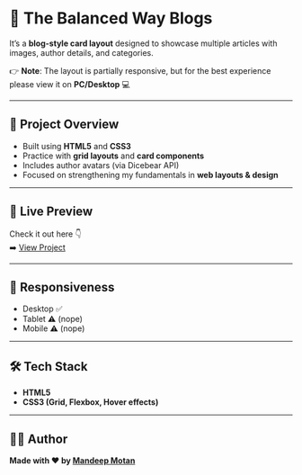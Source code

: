 # 📰 The Balanced Way Blogs  
  
It’s a **blog-style card layout** designed to showcase multiple articles with images, author details, and categories.  

👉 **Note**: The layout is partially responsive, but for the best experience please view it on **PC/Desktop** 💻  

---

## 🚀 Project Overview  

- Built using **HTML5** and **CSS3**  
- Practice with **grid layouts** and **card components**  
- Includes author avatars (via Dicebear API)  
- Focused on strengthening my fundamentals in **web layouts & design**  

---

## 🔗 Live Preview  

Check it out here 👇  
➡️ [View Project](https://mandeepmotan-ai.github.io/web-dev/css/02blog)   

---

## 📱 Responsiveness  

- Desktop ✅  
- Tablet ⚠️ (nope)  
- Mobile ⚠️ (nope)  

---

## 🛠️ Tech Stack  

- **HTML5**  
- **CSS3 (Grid, Flexbox, Hover effects)**  

---

## 👨‍💻 Author  

**Made with ❤️ by [Mandeep Motan](https://github.com/mandeepmotan-ai)**  
